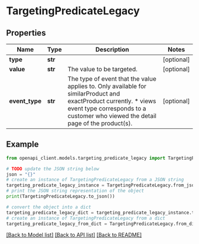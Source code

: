 # TargetingPredicateLegacy


## Properties

Name | Type | Description | Notes
------------ | ------------- | ------------- | -------------
**type** | **str** |  | [optional] 
**value** | **str** | The value to be targeted. | [optional] 
**event_type** | **str** | The type of event that the value applies to. Only available for similarProduct and exactProduct currently. * views event type corresponds to a customer who viewed the detail page of the product(s). | [optional] 

## Example

```python
from openapi_client.models.targeting_predicate_legacy import TargetingPredicateLegacy

# TODO update the JSON string below
json = "{}"
# create an instance of TargetingPredicateLegacy from a JSON string
targeting_predicate_legacy_instance = TargetingPredicateLegacy.from_json(json)
# print the JSON string representation of the object
print(TargetingPredicateLegacy.to_json())

# convert the object into a dict
targeting_predicate_legacy_dict = targeting_predicate_legacy_instance.to_dict()
# create an instance of TargetingPredicateLegacy from a dict
targeting_predicate_legacy_from_dict = TargetingPredicateLegacy.from_dict(targeting_predicate_legacy_dict)
```
[[Back to Model list]](../README.md#documentation-for-models) [[Back to API list]](../README.md#documentation-for-api-endpoints) [[Back to README]](../README.md)


